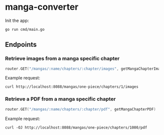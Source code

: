 # manga-converter

Init the app: 

```bash
go run cmd/main.go
```

## Endpoints

### Retrieve images from a manga specific chapter 

```go
router.GET("/mangas/:name/chapters/:chapter/images", getMangaChapterImages)
```

Example request:
```curl
curl http://localhost:8088/mangas/one-piece/chapters/1/images   
```

### Retrieve a PDF from a manga specific chapter

```go
router.GET("/mangas/:name/chapters/:chapter/pdf", getMangaChapterPDF)
```

Example request:
```curl
curl -OJ http://localhost:8088/mangas/one-piece/chapters/1000/pdf   
```
